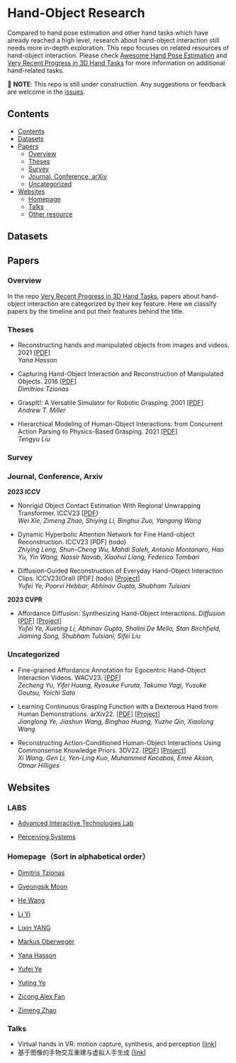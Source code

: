 # Hand-Object Research

Compared to hand pose estimation and other hand tasks which have already reached a high level, research about hand-object interaction still needs more in-depth exploration. This repo focuses on related resources of hand-object interaction. Please check [Awesome Hand Pose Estimation](https://github.com/xinghaochen/awesome-hand-pose-estimation) and [Very Recent Progress in 3D Hand Tasks](https://github.com/SeanChenxy/Hand3DResearch#hand-object-interaction) for more information on additional hand-related tasks.

🚧 **NOTE**: This repo is still under construction. Any suggestions or feedback are welcome in the [issues]().

## Contents

  - [Contents](#contents)
  - [Datasets](#datasets)
  - [Papers](#papers)
    - [Overview](#overview)
    - [Theses](#theses)
    - [Survey](#survey)
    - [Journal, Conference, arXiv](#journal-conference-arxiv)
    - [Uncategorized](#uncategorized)
  - [Websites](#websites)
    - [Homepage](#homepages)
    - [Talks](#talks)
    - [Other resource](#other-resource)
    
 ## Datasets
 
 
 ## Papers
 
 ### Overview
 In the repo [Very Recent Progress in 3D Hand Tasks](https://github.com/SeanChenxy/Hand3DResearch#hand-object-interaction), papers about hand-object interaction are categorized by their key feature. Here we classify papers by the timeline and put their features behind the title.  
 
 
 
 
 
 
 
 
 ### Theses
 + Reconstructing hands and manipulated objects from images and videos. 2021
   [[PDF](https://hal.science/tel-03616841/file/thesis_yana_hasson.pdf)]\
   *Yana Hasson*
   
 + Capturing Hand-Object Interaction and Reconstruction of Manipulated Objects. 2016
   [[PDF](https://ps.is.mpg.de/uploads_file/attachment/attachment/340/Thesis_FINAL_online.pdf)]\
   *Dimitrios Tzionas*
   
 + GraspIt!: A Versatile Simulator for Robotic Grasping. 2001
   [[PDF](http://www1.cs.columbia.edu/~amiller/thesis.pdf)]\
   *Andrew T. Miller*
   
 + Hierarchical Modeling of Human-Object Interactions: from Concurrent Action Parsing to Physics-Based Grasping. 2021
   [[PDF](https://scholar.google.com/scholar?q=Hierarchical+Modeling+of+Human-Object+Interactions:+from+Concurrent+Action+Parsing+to+Physics-Based+Grasping&hl=zh-CN&as_sdt=0&as_vis=1&oi=scholart)]\
   *Tengyu Liu*
   
 ### Survey
 
 ### Journal, Conference, Arxiv
**2023 ICCV**
+ Nonrigid Object Contact Estimation With Regional Unwrapping Transformer. ICCV23
  [[PDF](https://arxiv.org/pdf/2308.14074.pdf)]\
  *Wei Xie, Zimeng Zhao, Shiying Li, Binghui Zuo, Yangang Wang*
 
+ Dynamic Hyperbolic Attention Network for Fine Hand-object Reconstruction. ICCV23
  [PDF] (todo)\
  *Zhiying Leng, Shun-Cheng Wu, Mahdi Saleh, Antonio Montanaro, Hao Yu, Yin Wang, Nassir Navab, Xiaohui Liang, Federico Tombari*

+ Diffusion-Guided Reconstruction of Everyday Hand-Object Interaction Clips. ICCV23(Oral)
  [PDF] (todo)
  [[Project](https://judyye.github.io/diffhoi-www/)]\
  *Yufei Ye, Poorvi Hebbar, Abhinav Gupta, Shubham Tulsiani*


 **2023 CVPR**
 + Affordance Diffusion: Synthesizing Hand-Object Interactions. *Diffusion*
   [[PDF](https://arxiv.org/pdf/2303.12538.pdf)]
   [[Project](https://judyye.github.io/affordiffusion-www/)]\
   *Yufei Ye, Xueting Li, Abhinav Gupta, Shalini De Mello, Stan Birchfield, Jiaming Song, Shubham Tulsiani, Sifei Liu*
 
 
 
 
 ### Uncategorized
 
 + Fine-grained Affordance Annotation for Egocentric Hand-Object Interaction Videos. WACV23.
   [[PDF](https://arxiv.org/pdf/2302.03292v1.pdf)]\
   *Zecheng Yu, Yifei Huang, Ryosuke Furuta, Takuma Yagi, Yusuke Goutsu, Yoichi Sato*
   
 + Learning Continuous Grasping Function with a Dexterous Hand from Human Demonstrations. arXiv22.
   [[PDF](https://arxiv.org/pdf/2207.05053.pdf)]
   [[Project](https://jianglongye.com/cgf/)]\
   *Jianglong Ye, Jiashun Wang, Binghao Huang, Yuzhe Qin, Xiaolong Wang*
   
 + Reconstructing Action-Conditioned Human-Object Interactions Using Commonsense Knowledge Priors. 3DV22.
   [[PDF](https://arxiv.org/pdf/2209.02485.pdf)]
   [[Project](https://eth-ait.github.io/rhoi/)]\
   *Xi Wang, Gen Li, Yen-Ling Kuo, Muhammed Kocabas, Emre Aksan, Otmar Hilliges*
   
   
 
 ## Websites
 
 ### LABS
 + [Advanced Interactive Technologies Lab](https://ait.ethz.ch/index.php)

 + [Perceiving Systems](https://ps.is.mpg.de/)
 
 ### Homepage（Sort in alphabetical order）
 + [Dimitris Tzionas](https://ps.is.mpg.de/person/dtzionas)
 
 + [Gyeongsik Moon](https://mks0601.github.io/)

 + [He Wang](https://hughw19.github.io/)

 + [Li Yi](https://ericyi.github.io/)
 
 + [Lixin YANG](https://lixiny.github.io/)
 
 + [Markus Oberweger](https://moberweger.github.io/index)
 
 + [Yana Hasson](https://hassony2.github.io/)
 
 + [Yufei Ye](https://judyye.github.io/)
 
 + [Yuting Ye](http://yutingye.info/Research.html)

 + [Zicong Alex Fan](https://ait.ethz.ch/people/zfan/)
 
 + [Zimeng Zhao](https://tneitap.gitee.io/)

### Talks
+ Virtual hands in VR: motion capture, synthesis, and perception [[link](https://dl.acm.org/doi/abs/10.1145/3388769.3407494)]
+ 基于图像的手物交互重建与虚拟人手生成 [[link](https://apposcmf8kb5033.pc.xiaoe-tech.com/detail/l_62b959b9e4b0eca59c0ec26c/4?fromH5=true)]
